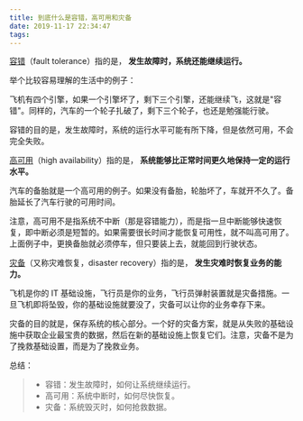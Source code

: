 ```yaml
---
title: 到底什么是容错，高可用和灾备
date: 2019-11-17 22:34:47
tags:
---
```


[容错](https://en.wikipedia.org/wiki/Fault_tolerance)（fault tolerance）指的是， **发生故障时，系统还能继续运行。**

举个比较容易理解的生活中的例子：

<!--more-->

飞机有四个引擎，如果一个引擎坏了，剩下三个引擎，还能继续飞，这就是"容错"。同样的，汽车的一个轮子扎破了，剩下三个轮子，也还是勉强能行驶。

容错的目的是，发生故障时，系统的运行水平可能有所下降，但是依然可用，不会完全失败。







[高可用](https://en.wikipedia.org/wiki/High_availability)（high availability）指的是，  **系统能够比正常时间更久地保持一定的运行水平。**

汽车的备胎就是一个高可用的例子。如果没有备胎，轮胎坏了，车就开不久了。备胎延长了汽车行驶的可用时间。

注意，高可用不是指系统不中断（那是容错能力），而是指一旦中断能够快速恢复，即中断必须是短暂的。如果需要很长时间才能恢复可用性，就不叫高可用了。上面例子中，更换备胎就必须停车，但只要装上去，就能回到行驶状态。





[灾备](https://en.wikipedia.org/wiki/Disaster_recovery)（又称灾难恢复，disaster recovery）指的是， **发生灾难时恢复业务的能力。**

飞机是你的 IT 基础设施，飞行员是你的业务，飞行员弹射装置就是灾备措施。一旦飞机即将坠毁，你的基础设施就要没了，灾备可以让你的业务幸存下来。

灾备的目的就是，保存系统的核心部分。一个好的灾备方案，就是从失败的基础设施中获取企业最宝贵的数据，然后在新的基础设施上恢复它们。注意，灾备不是为了挽救基础设置，而是为了挽救业务。





总结：

> - 容错：发生故障时，如何让系统继续运行。
> - 高可用：系统中断时，如何尽快恢复。
> - 灾备：系统毁灭时，如何抢救数据。